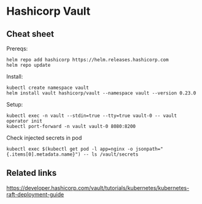 # Hashicorp Vault

## Cheat sheet


Prereqs:

```
helm repo add hashicorp https://helm.releases.hashicorp.com
helm repo update
```

Install:

```
kubectl create namespace vault
helm install vault hashicorp/vault --namespace vault --version 0.23.0
```

Setup:

```
kubectl exec -n vault --stdin=true --tty=true vault-0 -- vault operator init
kubectl port-forward -n vault vault-0 8080:8200
```

Check injected secrets in pod

```
kubectl exec $(kubectl get pod -l app=nginx -o jsonpath="{.items[0].metadata.name}") -- ls /vault/secrets
```

## Related links

https://developer.hashicorp.com/vault/tutorials/kubernetes/kubernetes-raft-deployment-guide